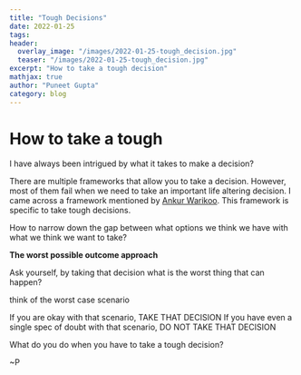 ```yaml
---
title: "Tough Decisions"
date: 2022-01-25
tags:
header:
  overlay_image: "/images/2022-01-25-tough_decision.jpg"
  teaser: "/images/2022-01-25-tough_decision.jpg"
excerpt: "How to take a tough decision"
mathjax: true
author: "Puneet Gupta"
category: blog
---
```


# How to take a tough

I have always been intrigued by what it takes to make a decision?

There are multiple frameworks that allow you to take a decision. However, most of them fail when we need to take an important life altering decision.
I came across a framework mentioned by [Ankur Warikoo](https://ankurwarikoo.com/ "Ankur warikoo"). This framework is specific to take tough decisions.


How to narrow down the gap between what options we think we have with what we think we want to take?

**The worst possible outcome approach**


Ask yourself, by taking that decision what is the worst thing that can happen?

think of the worst case scenario

If you are okay with that scenario, TAKE THAT DECISION
If you have even a single spec of doubt with that scenario, DO NOT TAKE THAT DECISION


What do you do when you have to take a tough decision?

~P
